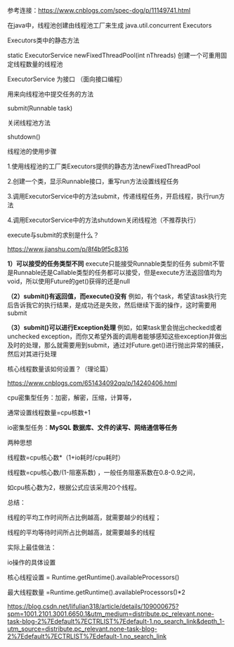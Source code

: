 参考连接：https://www.cnblogs.com/spec-dog/p/11149741.html

在java中，线程池创建由线程池工厂来生成 java.util.concurrent Executors

Executors类中的静态方法

static ExecutorService newFixedThreadPool(int nThreads) 创建一个可重用固定线程数量的线程池

ExecutorService 为接口 （面向接口编程）

用来向线程池中提交任务的方法

submit(Runnable task)

关闭线程池方法

shutdown()

线程池的使用步骤

1.使用线程池的工厂类Executors提供的静态方法newFixedThreadPool

2.创建一个类，显示Runnable接口，重写run方法设置线程任务

3.调用ExecutorService中的方法submit，传递线程任务，开启线程，执行run方法

4.调用ExecutorService中的方法shutdown关闭线程池（不推荐执行）

execute与submit的求别是什么？

https://www.jianshu.com/p/8f4b9f5c8316

**1）可以接受的任务类型不同**
 execute只能接受Runnable类型的任务
 submit不管是Runnable还是Callable类型的任务都可以接受，但是execute方法返回值均为void，所以使用Future的get()获得的还是null

**（2）submit()有返回值，而execute()没有**
 例如，有个task，希望该task执行完后告诉我它的执行结果，是成功还是失败，然后继续下面的操作，这时需要用submit

**（3）submit()可以进行Exception处理**
 例如，如果task里会抛出checked或者unchecked exception，而你又希望外面的调用者能够感知这些exception并做出及时的处理，那么就需要用到submit，通过对Future.get()进行抛出异常的捕获，然后对其进行处理

核心线程数量该如何设置？（理论篇）

https://www.cnblogs.com/651434092qq/p/14240406.html

cpu密集型任务：加密，解密，压缩，计算等，

通常设置线程数量=cpu核数+1

io密集型任务：**MySQL 数据库、文件的读写、网络通信等任务**

两种思想

线程数=cpu核心数*（1+io耗时/cpu耗时）

线程数=cpu核心数/(1-阻塞系数) ，一般任务阻塞系数在0.8-0.9之间，

如cpu核心数为2，根据公式应该采用20个线程。

总结：

线程的平均工作时间所占比例越高，就需要越少的线程；

线程的平均等待时间所占比例越高，就需要越多的线程

实际上最佳做法：

io操作的具体设置

核心线程设置 = Runtime.getRuntime().availableProcessors()

最大线程数量 =Runtime.getRuntime().availableProcessors()*2

https://blog.csdn.net/lifulian318/article/details/109000675?spm=1001.2101.3001.6650.1&utm_medium=distribute.pc_relevant.none-task-blog-2%7Edefault%7ECTRLIST%7Edefault-1.no_search_link&depth_1-utm_source=distribute.pc_relevant.none-task-blog-2%7Edefault%7ECTRLIST%7Edefault-1.no_search_link